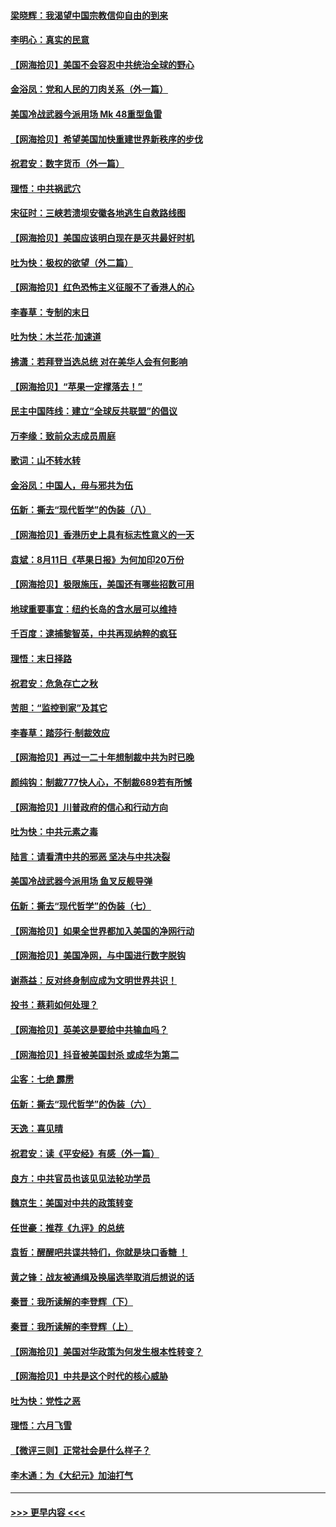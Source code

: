 #### [梁晓辉：我渴望中国宗教信仰自由的到来](../pages/nsc993/n12336657.md?t=08171802) 
#### [李明心：真实的民意](../pages/nsc993/n12336089.md?t=08171802) 
#### [【网海拾贝】美国不会容忍中共统治全球的野心](../pages/nsc993/n12336063.md?t=08171802) 
#### [金浴凤：党和人民的刀肉关系（外一篇）](../pages/nsc993/n12335834.md?t=08171802) 
#### [美国冷战武器今派用场 Mk 48重型鱼雷](../pages/nsc993/n12335354.md?t=08171802) 
#### [【网海拾贝】希望美国加快重建世界新秩序的步伐](../pages/nsc993/n12334224.md?t=08171802) 
#### [祝君安：数字货币（外一篇）](../pages/nsc993/n12334186.md?t=08171802) 
#### [理悟：中共祸武穴](../pages/nsc993/n12333962.md?t=08171802) 
#### [宋征时：三峡若溃坝安徽各地逃生自救路线图](../pages/nsc993/n12332450.md?t=08171802) 
#### [【网海拾贝】美国应该明白现在是灭共最好时机](../pages/nsc993/n12332313.md?t=08171802) 
#### [吐为快：极权的欲望（外二篇）](../pages/nsc993/n12332089.md?t=08171802) 
#### [【网海拾贝】红色恐怖主义征服不了香港人的心](../pages/nsc993/n12329296.md?t=08171802) 
#### [李春草：专制的末日](../pages/nsc993/n12329079.md?t=08171802) 
#### [吐为快：木兰花‧加速道](../pages/nsc993/n12327366.md?t=08171802) 
#### [拂潇：若拜登当选总统 对在美华人会有何影响](../pages/nsc993/n12295996.md?t=08171802) 
#### [【网海拾贝】“苹果一定撑落去！”](../pages/nsc993/n12326784.md?t=08171802) 
#### [民主中国阵线：建立“全球反共联盟”的倡议](../pages/nsc993/n12324177.md?t=08171802) 
#### [万李缘：致前众志成员周庭](../pages/nsc993/n12324635.md?t=08171802) 
#### [歌词：山不转水转](../pages/nsc993/n12324599.md?t=08171802) 
#### [金浴凤：中国人，毋与邪共为伍](../pages/nsc993/n12324257.md?t=08171802) 
#### [伍新：撕去“现代哲学”的伪装（八）](../pages/nsc993/n12324188.md?t=08171802) 
#### [【网海拾贝】香港历史上具有标志性意义的一天](../pages/nsc993/n12324021.md?t=08171802) 
#### [袁斌：8月11日《苹果日报》为何加印20万份](../pages/nsc993/n12323955.md?t=08171802) 
#### [【网海拾贝】极限施压，美国还有哪些招数可用](../pages/nsc993/n12322512.md?t=08171802) 
#### [地球重要事宜：纽约长岛的含水层可以维持](../pages/nsc993/n12321844.md?t=08171802) 
#### [千百度：逮捕黎智英，中共再现纳粹的疯狂](../pages/nsc993/n12321777.md?t=08171802) 
#### [理悟：末日择路](../pages/nsc993/n12320812.md?t=08171802) 
#### [祝君安：危急存亡之秋](../pages/nsc993/n12320795.md?t=08171802) 
#### [苦胆：“监控到家”及其它](../pages/nsc993/n12320751.md?t=08171802) 
#### [李春草：踏莎行·制裁效应](../pages/nsc993/n12318290.md?t=08171802) 
#### [【网海拾贝】再过一二十年想制裁中共为时已晚](../pages/nsc993/n12318195.md?t=08171802) 
#### [颜纯钩：制裁777快人心，不制裁689若有所憾](../pages/nsc993/n12316912.md?t=08171802) 
#### [【网海拾贝】川普政府的信心和行动方向](../pages/nsc993/n12316673.md?t=08171802) 
#### [吐为快：中共元素之毒](../pages/nsc993/n12316547.md?t=08171802) 
#### [陆言：请看清中共的邪恶 坚决与中共决裂](../pages/nsc993/n12315784.md?t=08171802) 
#### [美国冷战武器今派用场 鱼叉反舰导弹](../pages/nsc993/n12316258.md?t=08171802) 
#### [伍新：撕去“现代哲学”的伪装（七）](../pages/nsc993/n12315846.md?t=08171802) 
#### [【网海拾贝】如果全世界都加入美国的净网行动](../pages/nsc993/n12315588.md?t=08171802) 
#### [【网海拾贝】美国净网，与中国进行数字脱钩](../pages/nsc993/n12312813.md?t=08171802) 
#### [谢燕益：反对终身制应成为文明世界共识！](../pages/nsc993/n12310465.md?t=08171802) 
#### [投书：蔡莉如何处理？](../pages/nsc993/n12310224.md?t=08171802) 
#### [【网海拾贝】英美这是要给中共输血吗？](../pages/nsc993/n12307646.md?t=08171802) 
#### [【网海拾贝】抖音被美国封杀 或成华为第二](../pages/nsc993/n12305277.md?t=08171802) 
#### [尘客：七绝 霹雳](../pages/nsc993/n12304053.md?t=08171802) 
#### [伍新：撕去“现代哲学”的伪装（六）](../pages/nsc993/n12303243.md?t=08171802) 
#### [天逸：喜见晴](../pages/nsc993/n12303226.md?t=08171802) 
#### [祝君安：读《平安经》有感（外一篇）](../pages/nsc993/n12303170.md?t=08171802) 
#### [良方：中共官员也该见见法轮功学员](../pages/nsc993/n12302985.md?t=08171802) 
#### [魏京生：美国对中共的政策转变](../pages/nsc993/n12302929.md?t=08171802) 
#### [任世豪：推荐《九评》的总统](../pages/nsc993/n12302838.md?t=08171802) 
#### [袁哲：醒醒吧共谍共特们，你就是块口香糖 ！](../pages/nsc993/n12302678.md?t=08171802) 
#### [黄之锋：战友被通缉及换届选举取消后想说的话](../pages/nsc993/n12302681.md?t=08171802) 
#### [秦晋：我所读解的李登辉（下）](../pages/nsc993/n12302171.md?t=08171802) 
#### [秦晋：我所读解的李登辉（上）](../pages/nsc993/n12301979.md?t=08171802) 
#### [【网海拾贝】美国对华政策为何发生根本性转变？](../pages/nsc993/n12302091.md?t=08171802) 
#### [【网海拾贝】中共是这个时代的核心威胁](../pages/nsc993/n12300541.md?t=08171802) 
#### [吐为快：党性之恶](../pages/nsc993/n12300263.md?t=08171802) 
#### [理悟：六月飞雪](../pages/nsc993/n12300243.md?t=08171802) 
#### [【微评三则】正常社会是什么样子？](../pages/nsc993/n12300228.md?t=08171802) 
#### [李木通：为《大纪元》加油打气](../pages/nsc993/n12280363.md?t=08171802) 

----
#### [ >>> 更早内容 <<< ](../indexes/nsc993-earlier.md)
